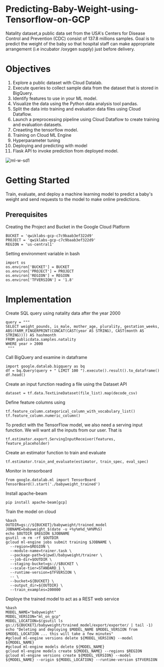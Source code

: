 # Predicting-Baby-Weight-using-Tensorflow-on-GCP
Natality dataset,a public data set from the USA's Centers for Disease Control and Prevention (CDC) consist of 137.8 millions samples. Goal is to predict the weight of the baby so that hospital staff can make appropriate arrangement (i.e incubator /oxygen supply) just before delivery.
# Objectives
1. Explore a public dataset with Cloud Datalab.
2. Execute queries to collect sample data from the dataset that is stored in BigQuery.
3. Identify features to use in your ML model.
4. Visualize the data using the Python data analysis tool pandas.
5. Split the data into training and evaluation data files using Cloud Dataflow.
6. Launch a preprocessing pipeline using Cloud Dataflow to create training and evaluation datasets.
7. Creaeting the tensorflow model.
8. Training on Cloud ML Engine 
9. Hyperparameter tuning 
10. Deploying and predicting with model 
11. Flask API to invoke prediction from deployed model.



![ml-w-sd1](https://user-images.githubusercontent.com/38006823/48672605-d8664d80-eb59-11e8-83d8-f1d484a6e974.png)


# Getting Started
Train, evaluate, and deploy a machine learning model to predict a baby's weight and send requests to the model to make online predictions. 

## Prerequisites
Creating the Project and Bucket in the Google Cloud Platform
```
BUCKET = 'qwiklabs-gcp-c7c9baab3ef322d9'
PROJECT = 'qwiklabs-gcp-c7c9baab3ef322d9'
REGION = 'us-central1'
```

Setting environment variable in bash
```
import os
os.environ['BUCKET'] = BUCKET
os.environ['PROJECT'] = PROJECT
os.environ['REGION'] = REGION
os.environ['TFVERSION'] = '1.8' 
```
# Implementation

Create SQL query using natality data after the year 2000
```
query = """
SELECT weight_pounds, is_male, mother_age, plurality, gestation_weeks, ABS(FARM_FINGERPRINT(CONCAT(CAST(year AS STRING), CAST(month AS STRING)))) AS hashmonth
FROM publicdata.samples.natality
WHERE year > 2000 
 """
 ```
 
Call BigQuery and examine in dataframe
```
import google.datalab.bigquery as bq
df = bq.Query(query + " LIMIT 100 ").execute().result().to_dataframe()
df.head()
```
 Create an input function reading a file using the Dataset API
 ```
 dataset = tf.data.TextLineDataset(file_list).map(decode_csv)
 ```
 
 Define feature columns using
 ```
 tf.feature_column.categorical_column_with_vocabulary_list()
 tf.feature_column.numeric_column()
 ```
 
 To predict with the TensorFlow model, we also need a serving input function. We will want all the inputs from our user. That is
  ```
  tf.estimator.export.ServingInputReceiver(features, feature_placeholder)
   ```
Create an estimator function to train and evaluate
 ```
tf.estimator.train_and_evaluate(estimator, train_spec, eval_spec)
 ```
 
 Monitor in tensorboard
```
from google.datalab.ml import TensorBoard
TensorBoard().start('./babyweight_trained')
```

Install apache-beam 
```
pip install apache-beam[gcp]
```

Train the model on cloud
```
%bash
OUTDIR=gs://${BUCKET}/babyweight/trained_model
JOBNAME=babyweight_$(date -u +%y%m%d_%H%M%S)
echo $OUTDIR $REGION $JOBNAME
gsutil -m rm -rf $OUTDIR
gcloud ml-engine jobs submit training $JOBNAME \
  --region=$REGION \
  --module-name=trainer.task \
  --package-path=$(pwd)/babyweight/trainer \
  --job-dir=$OUTDIR \
  --staging-bucket=gs://$BUCKET \
  --scale-tier=STANDARD_1 \
  --runtime-version=$TFVERSION \
  -- \
  --bucket=${BUCKET} \
  --output_dir=${OUTDIR} \
  --train_examples=200000
  ```
  
  Deploye the trained model to act as a REST web service 
```
%bash
MODEL_NAME="babyweight"
MODEL_VERSION="ml_on_gcp"
MODEL_LOCATION=$(gsutil ls gs://${BUCKET}/babyweight/trained_model/export/exporter/ | tail -1)
echo "Deleting and deploying $MODEL_NAME $MODEL_VERSION from $MODEL_LOCATION ... this will take a few minutes"
#gcloud ml-engine versions delete ${MODEL_VERSION} --model ${MODEL_NAME}
#gcloud ml-engine models delete ${MODEL_NAME}
gcloud ml-engine models create ${MODEL_NAME} --regions $REGION
gcloud ml-engine versions create ${MODEL_VERSION} --model ${MODEL_NAME} --origin ${MODEL_LOCATION} --runtime-version $TFVERSION
```
